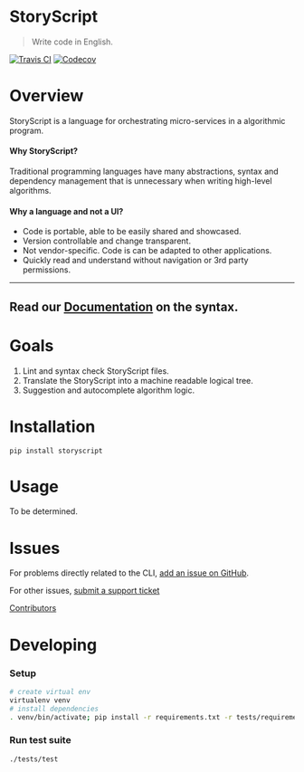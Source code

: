   # StoryScript

> Write code in English.

[![Travis CI](https://secure.travis-ci.org/asyncy/storyscript.svg?branch=master)](http://travis-ci.org/asyncy/storyscript)
[![Codecov](https://codecov.io/gh/asyncy/storyscript/branch/master/graphs/badge.svg)](https://codecov.io/github/asyncy/storyscript)


# Overview

StoryScript is a language for orchestrating micro-services in a algorithmic program.

#### **Why StoryScript?**
Traditional programming languages have many abstractions, syntax and dependency management that is unnecessary when writing high-level algorithms.

#### **Why a language and not a UI?**
- Code is portable, able to be easily shared and showcased.
- Version controllable and change transparent.
- Not vendor-specific. Code is can be adapted to other applications.
- Quickly read and understand without navigation or 3rd party permissions.

---
Read our [Documentation](https://github.com/asyncy/storyscript/blob/master/DOCS.md) on the syntax.
---

# Goals

1. Lint and syntax check StoryScript files.
1. Translate the StoryScript into a machine readable logical tree.
1. Suggestion and autocomplete algorithm logic.


# Installation

```
pip install storyscript
```


# Usage

To be determined.


# Issues

For problems directly related to the CLI, [add an issue on GitHub](https://github.com/asyncy/storyscript/issues/new).

For other issues, [submit a support ticket](#)

[Contributors](https://github.com/heroku/storyscript/contributors)


# Developing

### Setup

```sh
# create virtual env
virtualenv venv
# install dependencies
. venv/bin/activate; pip install -r requirements.txt -r tests/requirements.txt
```

### Run test suite

```sh
./tests/test
```
